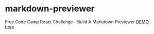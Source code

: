 # markdown-previewer
Free Code Camp React Challenge - Build A Markdown Previewer      [DEMO here](https://ziweidream.github.io/markdown-previewer/)
